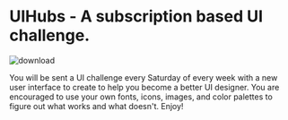 # UIHubs - A subscription based UI challenge.

![download](https://user-images.githubusercontent.com/40443720/44739530-e18cd480-aaac-11e8-8420-8949f76e7af3.png)

You will be sent a UI challenge every Saturday of every week with a new user interface to create to help you become a better UI designer. You are encouraged to use your own fonts, icons, images, and color palettes to figure out what works and what doesn't. Enjoy!
